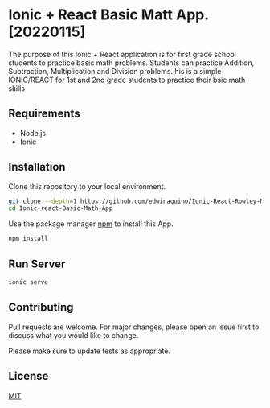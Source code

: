 # Ionic + React Basic Matt App. [20220115]

The purpose of this Ionic + React application is for first grade school students to practice basic math problems. Students can practice Addition, Subtraction, Multiplication and Division problems. his is a simple IONIC/REACT for 1st and 2nd grade students to practice their bsic math skills 

## Requirements

* Node.js
* Ionic

## Installation

Clone this repository to your local environment.

```bash
git clone --depth=1 https://github.com/edwinaquino/Ionic-React-Rowley-Math-Version-1.git
cd Ionic-react-Basic-Math-App
```

Use the package manager [npm](https://www.npmjs.com/) to install this App.

```bash
npm install
```

## Run Server

```python
ionic serve
```

## Contributing
Pull requests are welcome. For major changes, please open an issue first to discuss what you would like to change.

Please make sure to update tests as appropriate.

## License
[MIT](https://choosealicense.com/licenses/mit/)